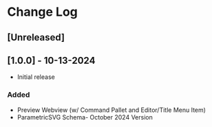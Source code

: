 # Change Log

## [Unreleased]


## [1.0.0] - 10-13-2024
- Initial release

### Added
- Preview Webview (w/ Command Pallet and Editor/Title Menu Item)
- ParametricSVG Schema- October 2024 Version